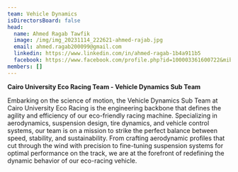 ```yaml
---
team: Vehicle Dynamics
isDirectorsBoard: false
head:
  name: Ahmed Ragab Tawfik
  image: /img/img_20231114_222621-ahmed-rajab.jpg
  email: ahmed.ragab200099@gmail.com
  linkedin: https://www.linkedin.com/in/ahmed-ragab-1b4a911b5
  facebook: https://www.facebook.com/profile.php?id=100003361600722&mibextid=ZbWKwL
members: []
---
```

**Cairo University Eco Racing Team - Vehicle Dynamics Sub Team**

Embarking on the science of motion, the Vehicle Dynamics Sub Team at Cairo University Eco Racing is the engineering backbone that defines the agility and efficiency of our eco-friendly racing machine. Specializing in aerodynamics, suspension design, tire dynamics, and vehicle control systems, our team is on a mission to strike the perfect balance between speed, stability, and sustainability. From crafting aerodynamic profiles that cut through the wind with precision to fine-tuning suspension systems for optimal performance on the track, we are at the forefront of redefining the dynamic behavior of our eco-racing vehicle.